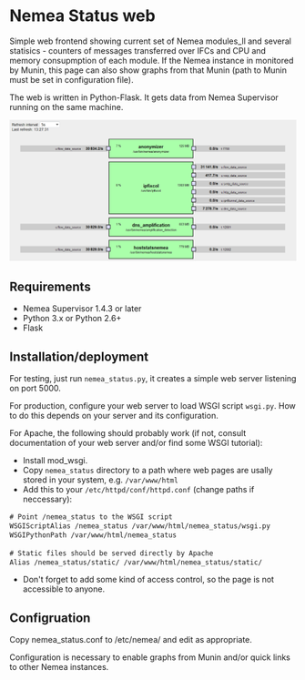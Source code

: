 # Nemea Status web

Simple web frontend showing current set of Nemea modules_ll and several statisics - counters of messages transferred over IFCs and CPU and memory consupmption of each module.
If the Nemea instance in monitored by Munin, this page can also show graphs from that Munin (path to Munin must be set in configuration file).

The web is written in Python-Flask. It gets data from Nemea Supervisor running on the same machine.

![Nemea status screenshot](doc/screenshot.png)

## Requirements

- Nemea Supervisor 1.4.3 or later
- Python 3.x or Python 2.6+
- Flask


## Installation/deployment

For testing, just run `nemea_status.py`, it creates a simple web server listening on port 5000.

For production, configure your web server to load WSGI script `wsgi.py`. How to do this depends on your server and its configuration.

For Apache, the following should probably work (if not, consult documentation of your web server and/or find some WSGI tutorial):
- Install mod_wsgi.
- Copy `nemea_status` directory to a path where web pages are usally stored in your system, e.g. `/var/www/html`
- Add this to your `/etc/httpd/conf/httpd.conf` (change paths if neccessary):
```
# Point /nemea_status to the WSGI script
WSGIScriptAlias /nemea_status /var/www/html/nemea_status/wsgi.py
WSGIPythonPath /var/www/html/nemea_status

# Static files should be served directly by Apache
Alias /nemea_status/static/ /var/www/html/nemea_status/static/
```
- Don't forget to add some kind of access control, so the page is not accessible to anyone.

## Configruation

Copy nemea_status.conf to /etc/nemea/ and edit as appropriate.

Configuration is necessary to enable graphs from Munin and/or quick links to other Nemea instances.
